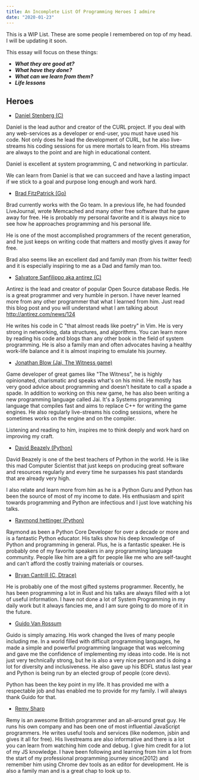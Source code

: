 ```yaml
---
title: An Incomplete List Of Programming Heroes I admire
date: "2020-01-23"
---
```


This is a WIP List. These are some people I remembered on top of my head. I will be updating it soon.

This essay will focus on these things:

- ***What they are good at?***
- ***What have they done?***
- ***What can we learn from them?***
- ***Life lessons***

## Heroes

- [Daniel Stenberg (C)](https://twitter.com/bagder)

Daniel is the lead author and creator of the CURL project. If you deal with any web-services as a developer or end-user, you must have used his code. Not only does he lead the development of CURL, but he also live-streams his coding sessions for us mere mortals to learn from. His streams are always to the point and are high in educational content.

Daniel is excellent at system programming, C and networking in particular.

We can learn from Daniel is that we can succeed and have a lasting impact if we stick to a goal and purpose long enough and work hard.

- [Brad FitzPatrick (Go)](https://twitter.com/bradfitz)

Brad currently works with the Go team. In a previous life, he had founded LiveJournal, wrote Memcached and many other free software that he gave away for free. He is probably my personal favorite and it is always nice to see how he approaches programming and his personal life.

He is one of the most accomplished programmers of the recent generation, and he just keeps on writing code that matters and mostly gives it away for free.

Brad also seems like an excellent dad and family man (from his twitter feed) and it is especially inspiring to me as a Dad and family man too.

- [Salvatore Sanfilippo aka antirez (C)](https://twitter.com/antirez)

Antirez is the lead and creator of popular Open Source database Redis. He is a great programmer and very humble in person. I have never learned more from any other programmer that what I learned from him. Just read this blog post and you will understand what I am talking about http://antirez.com/news/124

He writes his code in C "that almost reads like poetry" in Vim. He is very strong in networking, data structures, and algorithms. You can learn more by reading his code and blogs than any other book in the field of system programming. He is also a family man and often advocates having a healthy work-life balance and it is almost inspiring to emulate his journey.


- [Jonathan Blow (Jai, The Witness game)](https://twitter.com/Jonathan_Blow)

Game developer of great games like "The Witness", he is highly opinionated, charismatic and speaks what's on his mind. He mostly has very good advice about programming and doesn't hesitate to call a spade a spade. In addition to working on this new game, he has also been writing a new programming language called Jai. It's a Systems programming language that compiles fast and aims to replace C++ for writing the game engines. He also regularly live-streams his coding sessions, where he sometimes works on the engine and on the compiler.

Listening and reading to him, inspires me to think deeply and work hard on improving my craft.

- [David Beazely (Python)](https://twitter.com/dabeaz)

David Beazely is one of the best teachers of Python in the world. He is like this mad Computer Scientist that just keeps on producing great software and resources regularly and every time he surpasses his past standards that are already very high.

I also relate and learn more from him as he is a Python Guru and Python has been the source of most of my income to date. His enthusiasm and spirit towards programming and Python are infectious and I just love watching his talks.

- [Raymond hettinger (Python)](https://twitter.com/raymondh)

Raymond as been a Python Core Developer for over a decade or more and is a fantastic Python educator. His talks show his deep knowledge of Python and programming in general.
Plus, he is a fantastic speaker. He is probably one of my favorite speakers in any programming language community. People like him are a gift for people like me who are self-taught
and can't afford the costly training materials or courses.

- [Bryan Cantrill (C, Dtrace)](https://twitter.com/bcantrill)

He is probably one of the most gifted systems programmer. Recently, he has been programming a lot in Rust and his talks are always filled with a lot of useful information.
I have not done a lot of System Programming in my daily work but it always fancies me, and I am sure going to do more of it in the future.

- [Guido Van Rossum](https://twitter.com/gvanrossum)

Guido is simply amazing. His work changed the lives of many people including me. In a world filled with difficult programming languages, he made a simple and powerful programming language
that was welcoming and gave me the confidence of implementing my ideas into code. He is not just very technically strong, but he is also a very nice person and is doing a lot for diversity and inclusiveness. He also gave up his BDFL status last year and Python is being run by an elected group of people (core devs).

Python has been the key point in my life. It has provided me with a respectable job and has enabled me to provide for my family. I will always thank Guido for that.

- [Remy Sharp](https://twitter.com/rem)

Remy is an awesome British programmer and an all-around great guy. He runs his own company and has been one of most influential JavaScript programmers. He writes useful tools and services (like nodemon, jsbin and gives it all for free). His livestreams are also informative and there is a lot you can learn from watching him code and debug. I give him credit for a lot of my JS knowledge. I have been following and learning from him a lot from the start of my professional programming journey since(2012) and remember him using Chrome dev tools as an editor for development. He is also a family man and is a great chap to look up to.



